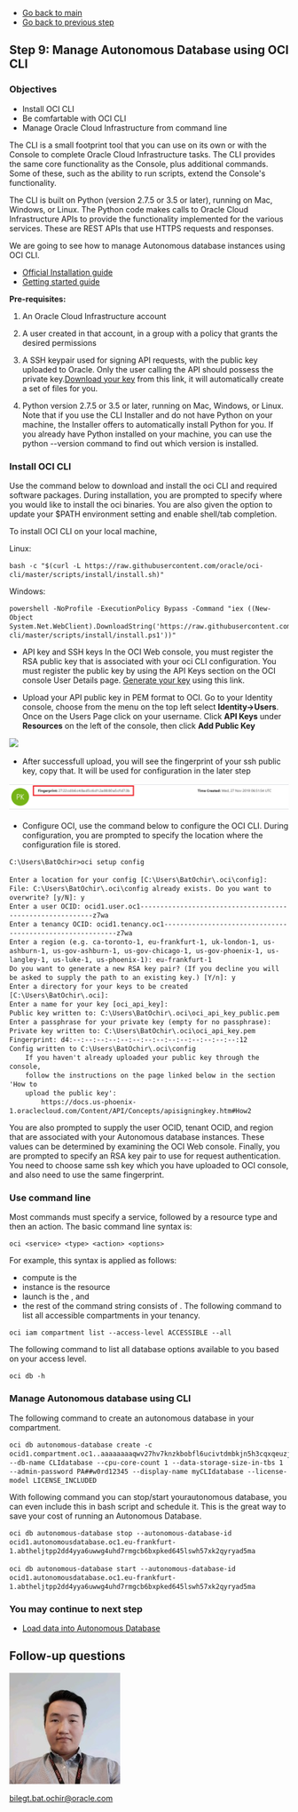 - [Go back to main](AutonomousWorkshop.md)
- [Go back to previous step](step8.md)

## Step 9: Manage Autonomous Database using OCI CLI

### Objectives ###
- Install OCI CLI 
- Be comfartable with OCI CLI
- Manage Oracle Cloud Infrastructure from command line

The CLI is a small footprint tool that you can use on its own or with the Console to complete Oracle Cloud Infrastructure tasks. The CLI provides the same core functionality as the Console, plus additional commands. Some of these, such as the ability to run scripts, extend the Console's functionality.

The CLI is built on Python (version 2.7.5 or 3.5 or later), running on Mac, Windows, or Linux. The Python code makes calls to Oracle Cloud Infrastructure APIs to provide the functionality implemented for the various services. These are REST APIs that use HTTPS requests and responses. 

We are going to see how to manage Autonomous database instances using OCI CLI.

- [Official Installation guide](https://docs.cloud.oracle.com/iaas/Content/API/SDKDocs/cliinstall.htm)
- [Getting started guide](https://docs.cloud.oracle.com/iaas/Content/API/SDKDocs/cliusing.htm#StartingCLI)

**Pre-requisites:**
1. An Oracle Cloud Infrastructure account
2. A user created in that account, in a group with a policy that grants the desired permissions
3. A SSH keypair used for signing API requests, with the public key uploaded to Oracle. Only the user calling the API should possess the private key.[Download your key](https://www.oci-workshop.com/keys/) from this link, it will automatically create a set of files for you.

4. Python version 2.7.5 or 3.5 or later, running on Mac, Windows, or Linux. Note that if you use the CLI Installer and do not have Python on your machine, the Installer offers to automatically install Python for you. If you already have Python installed on your machine, you can use the python --version command to find out which version is installed.

### Install OCI CLI ###

Use the command below to download and install the oci CLI and required software packages. During installation, you are prompted to specify where you would like to install the oci binaries. You are also given the option to update your $PATH environment setting and enable shell/tab completion.

To install OCI CLI on your local machine, 

Linux:

   ``` 
   bash -c "$(curl -L https://raw.githubusercontent.com/oracle/oci-cli/master/scripts/install/install.sh)"
   ```

Windows:

   ```
   powershell -NoProfile -ExecutionPolicy Bypass -Command "iex ((New-Object System.Net.WebClient).DownloadString('https://raw.githubusercontent.com/oracle/oci-cli/master/scripts/install/install.ps1'))"
   ```

- API key and SSH keys
In the OCI Web console, you must register the RSA public key that is associated with your oci CLI configuration. You must register the public key by using the API Keys section on the OCI console User Details page. [Generate your key](https://www.oci-workshop.com/keys/) using this link.  
   
- Upload your API public key in PEM format to OCI. Go to your Identity console, choose from the menu on the top left select **Identity->Users**. Once on the Users Page click on your username. Click **API Keys** under **Resources** on the left of the console, then click **Add Public Key**

![](/images/lab1step9/0.API.PNG)

- After successfull upload, you will see the fingerprint of your ssh public key, copy that. It will be used for configuration in the later step

![](/images/lab1/step9/0.API-cont1.PNG)

- Configure OCI, use the command below to configure the OCI CLI. During configuration, you are prompted to specify the location where the configuration file is stored. 

```
C:\Users\BatOchir>oci setup config

Enter a location for your config [C:\Users\BatOchir\.oci\config]:
File: C:\Users\BatOchir\.oci\config already exists. Do you want to overwrite? [y/N]: y
Enter a user OCID: ocid1.user.oc1----------------------------------------------------------z7wa
Enter a tenancy OCID: ocid1.tenancy.oc1----------------------------------------------------------z7wa
Enter a region (e.g. ca-toronto-1, eu-frankfurt-1, uk-london-1, us-ashburn-1, us-gov-ashburn-1, us-gov-chicago-1, us-gov-phoenix-1, us-langley-1, us-luke-1, us-phoenix-1): eu-frankfurt-1
Do you want to generate a new RSA key pair? (If you decline you will be asked to supply the path to an existing key.) [Y/n]: y
Enter a directory for your keys to be created [C:\Users\BatOchir\.oci]:
Enter a name for your key [oci_api_key]:
Public key written to: C:\Users\BatOchir\.oci\oci_api_key_public.pem
Enter a passphrase for your private key (empty for no passphrase):
Private key written to: C:\Users\BatOchir\.oci\oci_api_key.pem
Fingerprint: d4:--:--:--:--:--:--:--:--:--:--:--:--:--:--:12
Config written to C:\Users\BatOchir\.oci\config
    If you haven't already uploaded your public key through the console,
    follow the instructions on the page linked below in the section 'How to
    upload the public key':
        https://docs.us-phoenix-1.oraclecloud.com/Content/API/Concepts/apisigningkey.htm#How2

```

You are also prompted to supply the user OCID, tenant OCID, and region that are associated with your Autonomous database instances. These values can be determined by examining the OCI Web console. 
Finally, you are prompted to specify an RSA key pair to use for request authentication. You need to choose same ssh key which you have uploaded to OCI console, and also need to use the same fingerprint.

### Use command line ###
Most commands must specify a service, followed by a resource type and then an action. The basic command line syntax is:
```
oci <service> <type> <action> <options>
```

For example, this syntax is applied as follows:

- compute is the <service>
- instance is the resource <type>
- launch is the <action>, and
- the rest of the command string consists of <options>.
The following command to list all accessible compartments in your tenancy.

```
oci iam compartment list --access-level ACCESSIBLE --all
```
The following command to list all database options available to you based on your access level.
```
oci db -h
```
### Manage Autonomous database using CLI ###

The following command to create an autonomous database in your compartment.
```
oci db autonomous-database create -c ocid1.compartment.oc1..aaaaaaaaqwv27hv7knzkbobfl6ucivtdmbkjn5h3cqxqeuzj2ac6ahkdioiq --db-name CLIdatabase --cpu-core-count 1 --data-storage-size-in-tbs 1 --admin-password PA##w0rd12345 --display-name myCLIdatabase --license-model LICENSE_INCLUDED
```

With following command you can stop/start yourautonomous database, you can even include this in bash script and schedule it. This is the great way to save your cost of running an Autonomous Database.

```
oci db autonomous-database stop --autonomous-database-id ocid1.autonomousdatabase.oc1.eu-frankfurt-1.abtheljtpp2dd4yya6uwwg4uhd7rmgcb6bxpked645lswh57xk2qyryad5ma

oci db autonomous-database start --autonomous-database-id ocid1.autonomousdatabase.oc1.eu-frankfurt-1.abtheljtpp2dd4yya6uwwg4uhd7rmgcb6bxpked645lswh57xk2qyryad5ma
```

### You may continue to next step ###
- [Load data into Autonomous Database](step10.md)

## Follow-up questions

![](/images/bilegt.jpg)

[bilegt.bat.ochir@oracle.com](mailto:bilegt.bat.ochir@oracle.com)

